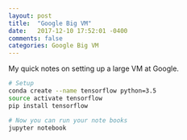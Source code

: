 ```yaml
---
layout: post
title:  "Google Big VM"
date:   2017-12-10 17:52:01 -0400 
comments: false
categories: Google Big VM
---
```


My quick notes on setting up a large
VM at Google.

```bash
# Setup
conda create --name tensorflow python=3.5
source activate tensorflow
pip install tensorflow

# Now you can run your note books
jupyter notebook


```




<div id="fb-root"></div>
<script>(function(d, s, id) {
  var js, fjs = d.getElementsByTagName(s)[0];
  if (d.getElementById(id)) return;
  js = d.createElement(s); js.id = id;
  js.src = "//connect.facebook.net/en_US/sdk.js#xfbml=1&version=v2.8&appId=671657696349259";
  fjs.parentNode.insertBefore(js, fjs);
}(document, 'script', 'facebook-jssdk'));</script>


<!--  Enter text below, if you want -->


<div class="fb-comments"  data-numposts="5"></div>






